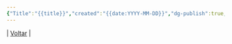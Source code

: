 ```yaml
---
{"Title":"{{title}}","created":"{{date:YYYY-MM-DD}}","dg-publish":true,"tags":["pessoal/estudos","pessoal/quaseumdev"],"permalink":"/0.Settings/template/1_head_estudos/","dgPassFrontmatter":true}
---
```


| [Voltar](index) |